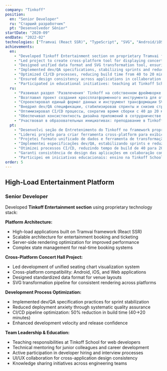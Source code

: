 ```yaml
---
company: "Tinkoff"
position:
  en: "Senior Developer"
  ru: "Старший разработчик"
  pt: "Desenvolvedor Sênior"
startDate: "2020-09"
endDate: "2022-02"
technologies: ["Tramvai (React SSR)", "TypeScript", "SVG", "Android/iOS/Web", "CI/CD"]
achievements:
  en:
    - "Developed Tinkoff Entertainment section on proprietary Tramvai framework (React SSR), worked on high-load applications architecture"
    - "Led project to create cross-platform tool for displaying concert hall seating charts (Android, iOS, Web)"
    - "Designed unified data format and SVG transformation tool, ensuring consistency across all platforms"
    - "Implemented dev/QA specifications, stabilizing sprints and reducing release stress"
    - "Optimized CI/CD processes, reducing build time from 40 to 20 minutes (50% improvement)"
    - "Ensured design consistency across applications in collaboration with UI/UX team"
    - "Participated in educational initiatives: teaching at Tinkoff School, mentoring, participating in developer hiring"
  ru:
    - "Развивал раздел 'Развлечения' Tinkoff на собственном фреймворке Tramvai (React SSR), работал над архитектурой высоконагруженных приложений"
    - "Возглавил проект создания кроссплатформенного инструмента для отображения схем концертных залов (Android, iOS, Web)"
    - "Спроектировал единый формат данных и инструмент трансформации SVG-схем, обеспечив консистентность на всех платформах"
    - "Внедрил dev/QA спецификации, стабилизировав спринты и снизив стресс при релизах"
    - "Оптимизировал CI/CD процессы, сократив время сборки с 40 до 20 минут (50% улучшение)"
    - "Обеспечивал консистентность дизайна приложений в сотрудничестве с UI/UX командой"
    - "Участвовал в образовательных инициативах: преподавание в Tinkoff School, менторинг, участие в найме разработчиков"
  pt:
    - "Desenvolvi seção de Entretenimento do Tinkoff no framework proprietário Tramvai (React SSR), trabalhei na arquitetura de aplicações de alta carga"
    - "Liderei projeto para criar ferramenta cross-platform para exibição de esquemas de salas de concerto (Android, iOS, Web)"
    - "Projetei formato unificado de dados e ferramenta de transformação SVG, garantindo consistência em todas as plataformas"
    - "Implementei especificações dev/QA, estabilizando sprints e reduzindo stress durante releases"
    - "Otimizei processos CI/CD, reduzindo tempo de build de 40 para 20 minutos (50% de melhoria)"
    - "Garanti consistência de design das aplicações em colaboração com equipa UI/UX"
    - "Participei em iniciativas educacionais: ensino na Tinkoff School, mentoria, participação na contratação de desenvolvedores"
order: 5
---
```


## High-Load Entertainment Platform

### Senior Developer
Developed **Tinkoff Entertainment section** using proprietary technology stack:

**Platform Architecture:**
- High-load applications built on Tramvai framework (React SSR)
- Scalable architecture for entertainment booking and ticketing
- Server-side rendering optimization for improved performance
- Complex state management for real-time booking systems

**Cross-Platform Concert Hall Project:**
- Led development of unified seating chart visualization system
- Cross-platform compatibility: Android, iOS, and Web applications
- Designed standardized data format for venue layouts
- SVG transformation pipeline for consistent rendering across platforms

**Development Process Optimization:**
- Implemented dev/QA specification practices for sprint stabilization
- Reduced deployment anxiety through systematic quality assurance
- CI/CD pipeline optimization: 50% reduction in build time (40→20 minutes)
- Enhanced development velocity and release confidence

**Team Leadership & Education:**
- Teaching responsibilities at Tinkoff School for web developers
- Technical mentoring for junior colleagues and career development
- Active participation in developer hiring and interview processes
- UI/UX collaboration for cross-application design consistency
- Knowledge sharing initiatives across engineering teams